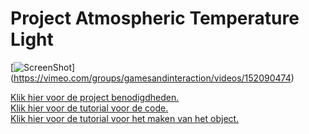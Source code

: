 # Project Atmospheric Temperature Light

[![ScreenShot](http://puu.sh/mzEck/f217832322.jpg )] (https://vimeo.com/groups/gamesandinteraction/videos/152090474)

[Klik hier voor de project benodigdheden.](Documenten/Benodigdheden.md)  
[Klik hier voor de tutorial voor de code.](Arduino-Code.ino)  
[Klik hier voor de tutorial voor het maken van het object.]()  
